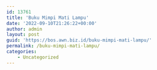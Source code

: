 ```yaml
---
id: 13761
title: 'Buku Mimpi Mati Lampu'
date: '2022-09-10T21:26:22+00:00'
author: admin
layout: post
guid: 'https://bos.awn.biz.id/buku-mimpi-mati-lampu/'
permalink: /buku-mimpi-mati-lampu/
categories:
    - Uncategorized
---
```


